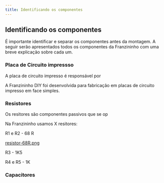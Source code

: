 ```yaml
---
title: Identificando os componentes
---
```


## Identificando os componentes

É importante identificar e separar os componentes antes da montagem. A seguir serão apresentados todos os componentes da Franzininho com uma breve explicação sobre cada um.


### Placa de Circuito impressso

A placa de circuito impresso é responsável por 

A Franzininho DIY foi desenvolvida para fabricação em placas de circuito impresso em face simples. 

### Resistores

Os resitores são componentes passivos que se op

Na Franzininho usamos X resitores:

R1 e R2 - 68 R

[resistor-68R.png](https://github.com/Franzininho/franzininho-docs/blob/master/02-Franzininho-DIY/Identificando%20os%20componentes/resistor-68R.png)

R3 - 1K5


R4 e R5 - 1K



### Capacitores





